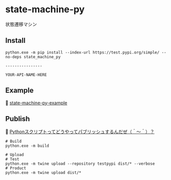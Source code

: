 # state-machine-py

状態遷移マシン

## Install

```shell
python.exe -m pip install --index-url https://test.pypi.org/simple/ --no-deps state_machine_py
                                                                              ----------------
                                                                              YOUR-API-NAME-HERE
```

## Example

📖 [state-machine-py-example](https://github.com/muzudho/state-machine-py-example)  

## Publish

📖 [Pythonスクリプトってどうやってパブリッシュするんだぜ（＾～＾）？](https://crieit.net/drafts/61a3496b73b42)  

```shell
# Build
python.exe -m build

# Upload
# Test
python.exe -m twine upload --repository testpypi dist/* --verbose
# Product
python.exe -m twine upload dist/*
```
